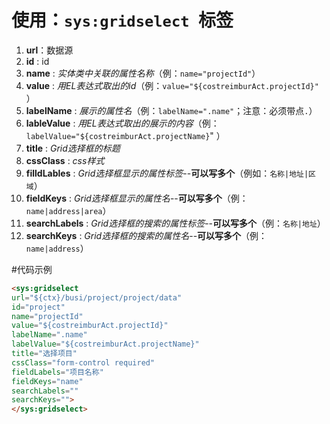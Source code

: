 # 使用：`sys:gridselect `标签
1. **url**：数据源
2. **id** : id
3. **name** : *实体类中关联的属性名称*（例：`name="projectId"`）
4. **value** : *用EL表达式取出的id*（例：`value="${costreimburAct.projectId}"` ）
5. **labelName** : *展示的属性名*（例：`labelName=".name"`；注意：必须带点`.`）
6. **lableValue** : *用EL表达式取出的展示的内容*（例：`labelValue="${costreimburAct.projectName}`" ）
7. **title** : *Grid选择框的标题*
8. **cssClass** : *css样式*
9. **filldLables** : *Grid选择框显示的属性标签*--**可以写多个**（例如：`名称|地址|区域`）
10. **fieldKeys** : *Grid选择框显示的属性名*--**可以写多个**（例：`name|address|area`）
11. **searchLabels** : *Grid选择框的搜索的属性标签*--**可以写多个**（例：`名称|地址`）
12. **searchKeys** : *Grid选择框的搜索的属性名*--**可以写多个**（例：`name|address`）

#代码示例
```html
<sys:gridselect 
url="${ctx}/busi/project/project/data"
id="project" 
name="projectId"
value="${costreimburAct.projectId}" 
labelName=".name"
labelValue="${costreimburAct.projectName}" 
title="选择项目"
cssClass="form-control required" 
fieldLabels="项目名称"
fieldKeys="name" 
searchLabels="" 
searchKeys="">
</sys:gridselect>
```
